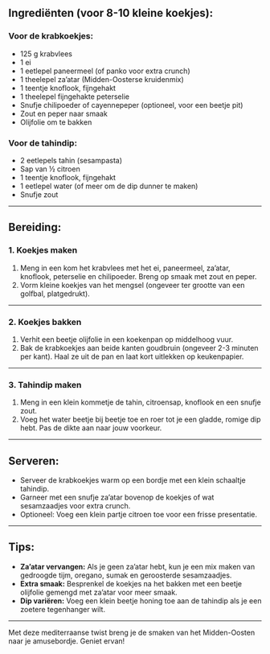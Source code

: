 
## Ingrediënten (voor 8-10 kleine koekjes):

### Voor de krabkoekjes:
- 125 g krabvlees
- 1 ei
- 1 eetlepel paneermeel (of panko voor extra crunch)
- 1 theelepel za’atar (Midden-Oosterse kruidenmix)
- 1 teentje knoflook, fijngehakt
- 1 theelepel fijngehakte peterselie
- Snufje chilipoeder of cayennepeper (optioneel, voor een beetje pit)
- Zout en peper naar smaak
- Olijfolie om te bakken

### Voor de tahindip:
- 2 eetlepels tahin (sesampasta)
- Sap van ½ citroen
- 1 teentje knoflook, fijngehakt
- 1 eetlepel water (of meer om de dip dunner te maken)
- Snufje zout

---

## Bereiding:

### 1. Koekjes maken
1. Meng in een kom het krabvlees met het ei, paneermeel, za’atar, knoflook, peterselie en chilipoeder. Breng op smaak met zout en peper.
2. Vorm kleine koekjes van het mengsel (ongeveer ter grootte van een golfbal, platgedrukt).

---

### 2. Koekjes bakken
1. Verhit een beetje olijfolie in een koekenpan op middelhoog vuur.
2. Bak de krabkoekjes aan beide kanten goudbruin (ongeveer 2-3 minuten per kant). Haal ze uit de pan en laat kort uitlekken op keukenpapier.

---

### 3. Tahindip maken
1. Meng in een klein kommetje de tahin, citroensap, knoflook en een snufje zout.
2. Voeg het water beetje bij beetje toe en roer tot je een gladde, romige dip hebt. Pas de dikte aan naar jouw voorkeur.

---

## Serveren:
- Serveer de krabkoekjes warm op een bordje met een klein schaaltje tahindip.
- Garneer met een snufje za’atar bovenop de koekjes of wat sesamzaadjes voor extra crunch.
- Optioneel: Voeg een klein partje citroen toe voor een frisse presentatie.

---

## Tips:
- **Za’atar vervangen:** Als je geen za’atar hebt, kun je een mix maken van gedroogde tijm, oregano, sumak en geroosterde sesamzaadjes.
- **Extra smaak:** Besprenkel de koekjes na het bakken met een beetje olijfolie gemengd met za’atar voor meer smaak.
- **Dip variëren:** Voeg een klein beetje honing toe aan de tahindip als je een zoetere tegenhanger wilt.

---

Met deze mediterraanse twist breng je de smaken van het Midden-Oosten naar je amusebordje. Geniet ervan!